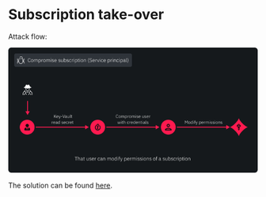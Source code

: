 # Subscription take-over
Attack flow:

![Subscription take-over Flow](./scenario2_flow.png)

The solution can be found [here](./solution.md).
